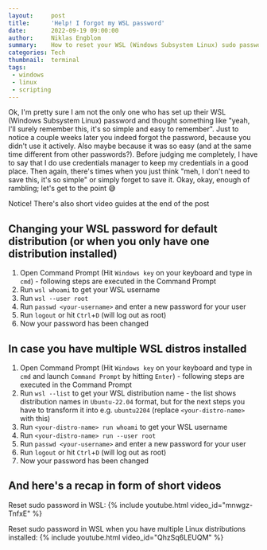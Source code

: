 ```yaml
---
layout:     post
title:      'Help! I forgot my WSL password'
date:       2022-09-19 09:00:00
author:     Niklas Engblom
summary:    How to reset your WSL (Windows Subsystem Linux) sudo password easily
categories: Tech
thumbnail:  terminal
tags:
 - windows
 - linux
 - scripting
---
```


Ok, I'm pretty sure I am not the only one who has set up their WSL (Windows Subsystem Linux) password and thought something like "yeah, I'll surely remember this, it's so simple and easy to remember". Just to notice a couple weeks later you indeed forgot the password, because you didn't use it actively. Also maybe because it was so easy (and at the same time different from other passwords?). Before judging me completely, I have to say that I do use credentials manager to keep my credentials in a good place. Then again, there's times when you just think "meh, I don't need to save this, it's so simple" or simply forget to save it. Okay, okay, enough of rambling; let's get to the point 😅

Notice! There's also short video guides at the end of the post

## Changing your WSL password for default distribution (or when you only have one distribution installed)

1. Open Command Prompt (Hit `Windows key` on your keyboard and type in `cmd`) - following steps are executed in the Command Prompt
1. Run `wsl whoami` to get your WSL username
1. Run `wsl --user root`
1. Run `passwd <your-username>` and enter a new password for your user
1. Run `logout` or hit `Ctrl`+`D` (will log out as root)
1. Now your password has been changed

## In case you have multiple WSL distros installed

1. Open Command Prompt (Hit `Windows key` on your keyboard and type in `cmd` and launch `Command Prompt` by hitting `Enter`) - following steps are executed in the Command Prompt
1. Run `wsl --list` to get your WSL distribution name - the list shows distribution names in `Ubuntu-22.04` format, but for the next steps you have to transform it into e.g. `ubuntu2204` (replace `<your-distro-name>` with this)
1. Run `<your-distro-name> run whoami` to get your WSL username
1. Run `<your-distro-name> run --user root`
1. Run `passwd <your-username>` and enter a new password for your user
1. Run `logout` or hit `Ctrl`+`D` (will log out as root)
1. Now your password has been changed

## And here's a recap in form of short videos

Reset sudo password in WSL:
{% include youtube.html video_id="mnwgz-TnfxE" %}

Reset sudo password in WSL when you have multiple Linux distributions installed:
{% include youtube.html video_id="QhzSq6LEUQM" %}
